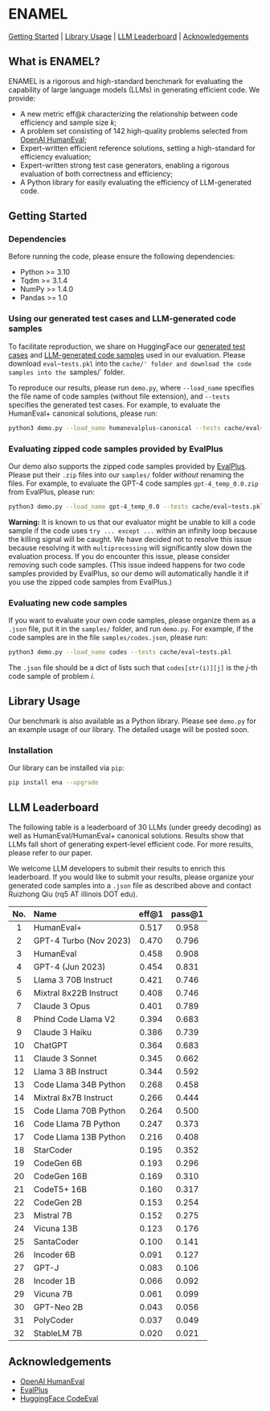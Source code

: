 # ENAMEL

[Getting Started](#getting-started) | [Library Usage](#library-usage) | [LLM Leaderboard](#llm-leaderboard) | [Acknowledgements](#acknowledgements)

## What is ENAMEL?

ENAMEL is a rigorous and high-standard benchmark for evaluating the capability of large language models (LLMs) in generating efficient code. We provide:
- A new metric $\text{eff}@k$ characterizing the relationship between code efficiency and sample size $k$;
- A problem set consisting of 142 high-quality problems selected from [OpenAI HumanEval](https://github.com/openai/human-eval);
- Expert-written efficient reference solutions, setting a high-standard for efficiency evaluation;
- Expert-written strong test case generators, enabling a rigorous evaluation of both correctness and efficiency;
- A Python library for easily evaluating the efficiency of LLM-generated code.

## Getting Started

### Dependencies

Before running the code, please ensure the following dependencies:
- Python >= 3.10
- Tqdm >= 3.1.4
- NumPy >= 1.4.0
- Pandas >= 1.0

### Using our generated test cases and LLM-generated code samples

To facilitate reproduction, we share on HuggingFace our [generated test cases](https://huggingface.co/datasets/rq5uiuc/enamel/blob/main/cache/eval~tests.pkl) and [LLM-generated code samples](https://huggingface.co/datasets/rq5uiuc/enamel/tree/main/samples) used in our evaluation. Please download `eval~tests.pkl` into the `cache/' folder and download the code samples into the `samples/` folder. 

To reproduce our results, please run `demo.py`, where `--load_name` specifies the file name of code samples (without file extension), and `--tests` specifies the generated test cases. For example, to evaluate the HumanEval+ canonical solutions, please run:
```sh
python3 demo.py --load_name humanevalplus-canonical --tests cache/eval~tests.pkl
```

### Evaluating zipped code samples provided by EvalPlus

Our demo also supports the zipped code samples provided by [EvalPlus](https://github.com/evalplus/evalplus/releases/tag/v0.1.0). Please put their `.zip` files into our `samples/` folder *without* renaming the files. For example, to evaluate the GPT-4 code samples `gpt-4_temp_0.0.zip` from EvalPlus, please run:
```sh
python3 demo.py --load_name gpt-4_temp_0.0 --tests cache/eval~tests.pkl
```

**Warning:** It is known to us that our evaluator might be unable to kill a code sample if the code uses `try ... except ...` within an infinity loop because the killing signal will be caught. We have decided not to resolve this issue because resolving it with `multiprocessing` will significantly slow down the evaluation process. If you do encounter this issue, please consider removing such code samples. (This issue indeed happens for two code samples provided by EvalPlus, so our demo will automatically handle it if you use the zipped code samples from EvalPlus.) 

### Evaluating new code samples

If you want to evaluate your own code samples, please organize them as a `.json` file, put it in the `samples/` folder, and run `demo.py`. For example, if the code samples are in the file `samples/codes.json`, please run:
```sh
python3 demo.py --load_name codes --tests cache/eval~tests.pkl
```
The `.json` file should be a dict of lists such that `codes[str(i)][j]` is the $j$-th code sample of problem $i$.

## Library Usage

Our benchmark is also available as a Python library. Please see `demo.py` for an example usage of our library. The detailed usage will be posted soon.

### Installation

Our library can be installed via `pip`:
```sh
pip install ena --upgrade
```

## LLM Leaderboard

The following table is a leaderboard of 30 LLMs (under greedy decoding) as well as HumanEval/HumanEval+ canonical solutions. Results show that LLMs fall short of generating expert-level efficient code. For more results, please refer to our paper.

We welcome LLM developers to submit their results to enrich this leaderboard. If you would like to submit your results, please organize your generated code samples into a `.json` file as described above and contact Ruizhong Qiu (rq5 AT illinois DOT edu).

|No.|Name|eff@1|pass@1|
|:-:|:-|:-:|:-:|
|1|HumanEval+|0.517|0.958|
|2|GPT-4 Turbo (Nov 2023)|0.470|0.796|
|3|HumanEval|0.458|0.908|
|4|GPT-4 (Jun 2023)|0.454|0.831|
|5|Llama 3 70B Instruct|0.421|0.746|
|6|Mixtral 8x22B Instruct|0.408|0.746|
|7|Claude 3 Opus|0.401|0.789|
|8|Phind Code Llama V2|0.394|0.683|
|9|Claude 3 Haiku|0.386|0.739|
|10|ChatGPT|0.364|0.683|
|11|Claude 3 Sonnet|0.345|0.662|
|12|Llama 3 8B Instruct|0.344|0.592|
|13|Code Llama 34B Python|0.268|0.458|
|14|Mixtral 8x7B Instruct|0.266|0.444|
|15|Code Llama 70B Python|0.264|0.500|
|16|Code Llama 7B Python|0.247|0.373|
|17|Code Llama 13B Python|0.216|0.408|
|18|StarCoder|0.195|0.352|
|19|CodeGen 6B|0.193|0.296|
|20|CodeGen 16B|0.169|0.310|
|21|CodeT5+ 16B|0.160|0.317|
|22|CodeGen 2B|0.153|0.254|
|23|Mistral 7B|0.152|0.275|
|24|Vicuna 13B|0.123|0.176|
|25|SantaCoder|0.100|0.141|
|26|Incoder 6B|0.091|0.127|
|27|GPT-J|0.083|0.106|
|28|Incoder 1B|0.066|0.092|
|29|Vicuna 7B|0.061|0.099|
|30|GPT-Neo 2B|0.043|0.056|
|31|PolyCoder|0.037|0.049|
|32|StableLM 7B|0.020|0.021|

## Acknowledgements

- [OpenAI HumanEval](https://github.com/openai/human-eval)
- [EvalPlus](https://github.com/evalplus/evalplus)
- [HuggingFace CodeEval](https://huggingface.co/spaces/evaluate-metric/code_eval)

